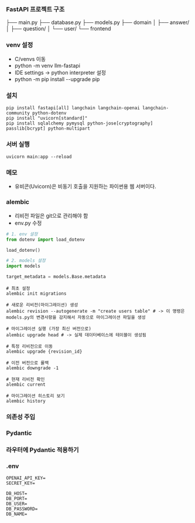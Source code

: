 ### FastAPI 프로젝트 구조
├── main.py
├── database.py
├── models.py
├── domain
│   ├── answer/
│   ├── question/
│   └── user/
└── frontend

### venv 설정 
- C/venvs 이동
- python -m venv llm-fastapi
- IDE settings -> python interpreter 설정
- python -m pip install --upgrade pip

### 설치
    pip install fastapi[all] langchain langchain-openai langchain-community python-dotenv
    pip install "uvicorn[standard]"
    pip install sqlalchemy pymysql python-jose[cryptography] passlib[bcrypt] python-multipart

### 서버 실행
    uvicorn main:app --reload

### 메모
- 유비콘(Uvicorn)은 비동기 호출을 지원하는 파이썬용 웹 서버이다.

### alembic
- 리비전 파일은 git으로 관리해야 함
- env.py 수정 
```python
# 1. env 설정
from dotenv import load_dotenv

load_dotenv()

# 2. models 설정
import models

target_metadata = models.Base.metadata
```

```shell
# 최초 설정
alembic init migrations

# 새로운 리비전(마이그레이션) 생성
alembic revision --autogenerate -m "create users table" # -> 이 명령은 models.py의 변경사항을 감지해서 자동으로 마이그레이션 파일을 생성

# 마이그레이션 실행 (가장 최신 버전으로)
alembic upgrade head # -> 실제 데이터베이스에 테이블이 생성됨

# 특정 리비전으로 이동
alembic upgrade {revision_id}

# 이전 버전으로 롤백
alembic downgrade -1

# 현재 리비전 확인
alembic current

# 마이그레이션 히스토리 보기
alembic history
```

### 의존성 주입
### Pydantic
### 라우터에 Pydantic 적용하기

### .env 
```text
OPENAI_API_KEY=
SECRET_KEY=

DB_HOST=
DB_PORT=
DB_USER=
DB_PASSWORD=
DB_NAME=
```